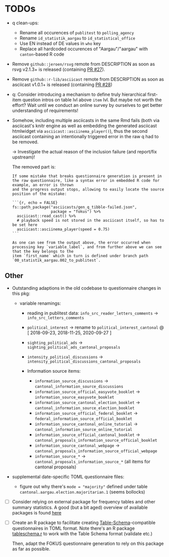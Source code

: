 # TODOs

-   q clean-ups:

    -   Rename all occurences of `publitest` to `polling_agency`
    -   Rename `id_statistik_aargau` to `id_statistical_office`
    -   Use EN instead of DE values in `who` key
    -   Replace all hardcoded occurences of "Aargau"/"aargau" with `canton`-based R code

-   Remove `github::jeroen/rsvg` remote from DESCRIPTION as soon as rsvg v2.1.3+ is released (containing [PR #27](https://github.com/jeroen/rsvg/pull/27)).

-   Remove `github::r-lib/asciicast` remote from DESCRIPTION as soon as asciicast v1.0.1+ is released (containing [PR
    #28](https://github.com/r-lib/asciicast/pull/28))

-   q: Consider introducing a mechanism to define truly hierarchical first-item question intros on table lvl above `item` lvl. But maybe not worth the effort?
    Wait until we conduct an online survey by ourselves to get better understanding of requirements!

-   Somehow, including multiple asciicasts in the same Rmd fails (both via asciicast's knitr engine as well as embedding the generated asciicast htmlwidget via
    `asciicast::asciinema_player()`), thus the second asciicast containing an intentionally triggered error in the raw q had to be removed.

    -> Investigate the actual reason of the inclusion failure (and report/fix upstream)!

    The removed part is:

        If some mistake that breaks questionnaire generation is present in the raw questionnaire, like a syntax error in embedded R code for example, an error is thrown
        and the progress output stops, allowing to easily locate the source position of the mistake:

        ```{r, echo = FALSE}
        fs::path_package("asciicasts/gen_q_tibble-failed.json",
                         package = "fokus") %>%
          asciicast::read_cast() %>%
          # playback speed is not stored in the asciicast itself, so has to be set here
          asciicast::asciinema_player(speed = 0.75)
        ```

        As one can see from the output above, the error occurred when processing key `variable_label`, and from further above we can see that the key belongs to the
        item `first_name` which in turn is defined under branch path `00_statistik_aargau.002_to_publitest`.

## Other

-   Outstanding adaptions in the old codebase to questionnaire changes in this pkg:

    -   variable renamings:

        -   reading in publitest data: `info_src_reader_letters_comments` -> `info_src_letters_comments`

        -   `political_interest` -> rename to `political_interest_cantonal` \@ \[ 2018-09-23, 2018-11-25, 2020-09-27 \]

        -   `sighting_political_ads` -> `sighting_political_ads_cantonal_proposals`

        -   `intensity_political_discussions` -> `intensity_political_discussions_cantonal_proposals`

        -   Information source items:

            -   `information_source_discussions` -> `cantonal_information_source_discussions`
            -   `information_source_official_easyvote_booklet` -> `information_source_easyvote_booklet`
            -   `information_source_cantonal_election_booklet` -> `cantonal_information_source_election_booklet`
            -   `information_source_official_federal_booklet` -> `federal_information_source_official_booklet`
            -   `information_source_cantonal_online_tutorial` -> `cantonal_information_source_online_tutorial`
            -   `information_source_official_cantonal_booklet` -> `cantonal_proposals_information_source_official_booklet`
            -   `information_source_cantonal_webpage` -> `cantonal_proposals_information_source_official_webpage`
            -   `information_source_*` -> `cantonal_proposals_information_source_*` (all items for cantonal proposals)

-   supplemental date-specific TOML questionnaire files:

    -   figure out why there's `mode = "majority"` defined under table `cantonal.aargau.election.majoritarian.1` (seems bollocks)

-   [ ] Consider relying on external package for frequency tables and other summary statistics. A good (but a bit aged) overview of available packages is found
    [here](https://dabblingwithdata.wordpress.com/2017/12/20/my-favourite-r-package-for-frequency-tables/)

-   [ ] Create an R package to facilitate creating [Table-Schema](https://specs.frictionlessdata.io/table-schema/)-compatible questionnaires in TOML format.
    Note there's an R package [tableschema.r](https://libraries.frictionlessdata.io/docs/table-schema/rlang) to work with the Table Schema format (validate
    etc.)

    Then, adapt the FOKUS questionnaire generation to rely on this package as far as possible.
